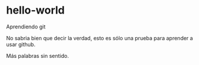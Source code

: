 # hello-world
Aprendiendo git

No sabria bien que decir la verdad, esto es sólo una prueba para aprender a usar github.

Más palabras sin sentido.
